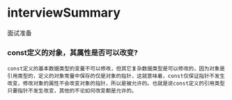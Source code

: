 # interviewSummary
面试准备
### const定义的对象，其属性是否可以改变?
    const定义的基本数据类型的变量不可以修改，但其它复杂数据类型是可以修改的，因为对象是引用类型的，定义的对象常量中保存的仅是对象的指针，这就意味着，const仅保证指针不发生改变，修改对象的属性不会改变对象的指针，所以是被允许的。也就是说const定义的引用类型只要指针不发生改变，其他的不论如何改变都是允许的。
